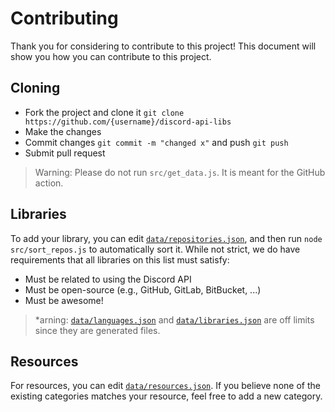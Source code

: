 # Contributing

Thank you for considering to contribute to this project! This document will show
you how you can contribute to this project.

## Cloning

- Fork the project and clone it
  `git clone https://github.com/{username}/discord-api-libs`
- Make the changes
- Commit changes `git commit -m "changed x"` and push `git push`
- Submit pull request

> Warning: Please do not run `src/get_data.js`. It is meant for the GitHub
> action.

## Libraries

To add your library, you can edit
[`data/repositories.json`](data/repositories.json), and then run
`node src/sort_repos.js` to automatically sort it. While not strict, we do have
requirements that all libraries on this list must satisfy:

- Must be related to using the Discord API
- Must be open-source (e.g., GitHub, GitLab, BitBucket, ...)
- Must be awesome!

> *arning: [`data/languages.json`]() and
> [`data/libraries.json`](data/libraries.json) are off limits since they are
> generated files.

## Resources

For resources, you can edit [`data/resources.json`](data/resources.json). If you
believe none of the existing categories matches your resource, feel free to add
a new category.
